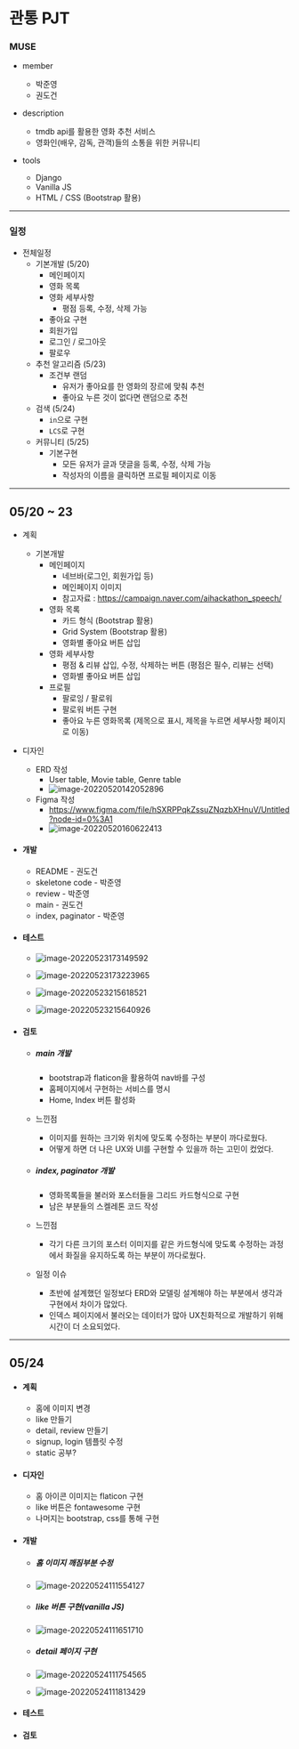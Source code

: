 # 관통 PJT



### MUSE

- member
  - 박준영
  - 권도건



- description
  - tmdb api를 활용한 영화 추천 서비스
  - 영화인(배우, 감독, 관객)들의 소통을 위한 커뮤니티



- tools
  - Django
  - Vanilla JS
  - HTML / CSS (Bootstrap 활용)

---

### 일정

- 전체일정
  - 기본개발 (5/20)
    - 메인페이지
    - 영화 목록
    - 영화 세부사항
      - 평점 등록, 수정, 삭제 가능
    - 좋아요 구현
    - 회원가입
    - 로그인 / 로그아웃
    - 팔로우
  - 추천 알고리즘 (5/23)
    - 조건부 랜덤
      - 유저가 좋아요를 한 영화의 장르에 맞춰 추천
      - 좋아요 누른 것이 없다면 랜덤으로 추천
  - 검색 (5/24)
    - `in`으로 구현
    - `LCS`로 구현
  - 커뮤니티 (5/25)
    - 기본구현
      - 모든 유저가 글과 댓글을 등록, 수정, 삭제 가능
      - 작성자의 이름을 클릭하면 프로필 페이지로 이동

---

## 05/20 ~ 23

- 계획
  - 기본개발
    - 메인페이지
      - 네브바(로그인, 회원가입 등)
      - 메인페이지 이미지
      - 참고자료 : https://campaign.naver.com/aihackathon_speech/
    - 영화 목록
      - 카드 형식 (Bootstrap 활용)
      - Grid System (Bootstrap 활용)
      - 영화별 좋아요 버튼 삽입
    - 영화 세부사항
      - 평점 & 리뷰 삽입, 수정, 삭제하는 버튼 (평점은 필수, 리뷰는 선택)
      - 영화별 좋아요 버튼 삽입
    - 프로필
      - 팔로잉 / 팔로워
      - 팔로워 버튼 구현
      - 좋아요 누른 영화목록 (제목으로 표시, 제목을 누르면 세부사항 페이지로 이동)
- 디자인
  - ERD 작성
    - User table, Movie table, Genre table
    - ![image-20220520142052896](README.assets/image-20220520142052896-16530240555071.png)
  - Figma 작성
    - https://www.figma.com/file/hSXRPPqkZssuZNqzbXHnuV/Untitled?node-id=0%3A1
    - ![image-20220520160622413](README.assets/image-20220520160622413-16530303841791.png)



- #### 개발
  
  - README - 권도건
  - skeletone code - 박준영
  - review - 박준영
  - main - 권도건
  - index, paginator - 박준영



- #### 테스트

  - ![image-20220523173149592](README.assets/image-20220523173149592-16532947125351-16533108519573.png)
  - ![image-20220523173223965](README.assets/image-20220523173223965-16532947455682-16533108708164.png)

  - ![image-20220523215618521](README.assets/image-20220523215618521-16533105805311-16533108858025.png)

  - ![image-20220523215640926](README.assets/image-20220523215640926-16533106026112-16533108978106.png)



- #### 검토

  - ##### main 개발
    
    - bootstrap과 flaticon을 활용하여 nav바를 구성
    - 홈페이지에서 구현하는 서비스를 명시
    - Home, Index 버튼 활성화

  - 느낀점
    - 이미지를 원하는 크기와 위치에 맞도록 수정하는 부분이 까다로웠다.
    - 어떻게 하면 더 나은 UX와 UI를 구현할 수 있을까 하는 고민이 컸었다.

  

  - ##### index, paginator 개발

    - 영화목록들을 불러와 포스터들을 그리드 카드형식으로 구현
    - 남은 부분들의 스켈레톤 코드 작성

  - 느낀점
    - 각기 다른 크기의 포스터 이미지를 같은 카드형식에 맞도록 수정하는 과정에서 화질을 유지하도록 하는 부분이 까다로웠다.

  

  - 일정 이슈
    - 초반에 설계했던 일정보다 ERD와 모델링 설계해야 하는 부분에서 생각과 구현에서 차이가 많았다.
    - 인덱스 페이지에서 불러오는 데이터가 많아 UX친화적으로 개발하기 위해 시간이 더 소요되었다.

---

## 05/24

- #### 계획

  - 홈에 이미지 변경
  - like 만들기
  - detail, review 만들기
  - signup, login 템플릿 수정
  - static 공부?



- #### 디자인
  
  - 홈 아이콘 이미지는 flaticon 구현
  - like 버튼은 fontawesome 구현
  - 나머지는 bootstrap, css를 통해 구현



- #### 개발

  - ##### 홈 이미지 깨짐부분 수정

  - ![image-20220524111554127](README.assets/image-20220524111554127-16533585564082.png)

  - ##### like 버튼 구현(vanilla JS)

  - ![image-20220524111651710](README.assets/image-20220524111651710-16533586139303.png)

  - ##### detail 페이지 구현

  - ![image-20220524111754565](README.assets/image-20220524111754565-16533586759814.png)

  - ![image-20220524111813429](README.assets/image-20220524111813429-16533586945275.png)



- #### 테스트



- #### 검토
